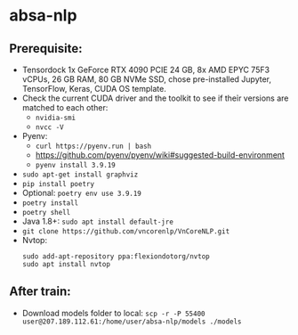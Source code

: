 # absa-nlp

## Prerequisite:

- Tensordock 1x GeForce RTX 4090 PCIE 24 GB, 8x AMD EPYC 75F3 vCPUs, 26 GB RAM, 80 GB NVMe SSD, chose pre-installed Jupyter, TensorFlow, Keras, CUDA OS template.
- Check the current CUDA driver and the toolkit to see if theỉr versions are matched to each other:
    - `nvidia-smi`
    - `nvcc -V`
- Pyenv:
    - `curl https://pyenv.run | bash`
    - https://github.com/pyenv/pyenv/wiki#suggested-build-environment
    - `pyenv install 3.9.19`
-  `sudo apt-get install graphviz`
- `pip install poetry`
- Optional: `poetry env use 3.9.19`
- `poetry install`
- `poetry shell`
- Java 1.8+: `sudo apt install default-jre`
- `git clone https://github.com/vncorenlp/VnCoreNLP.git`
- Nvtop:
    ```
    sudo add-apt-repository ppa:flexiondotorg/nvtop
    sudo apt install nvtop
    ```

## After train:

- Download models folder to local:
    `scp -r -P 55400 user@207.189.112.61:/home/user/absa-nlp/models ./models`
